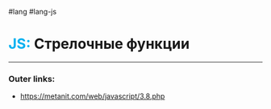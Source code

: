 #lang #lang-js
# <font color="#00b0f0">JS:</font> Стрелочные функции
---
### Outer links:
- https://metanit.com/web/javascript/3.8.php